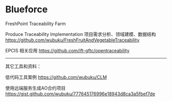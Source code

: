 # Blueforce
FreshPoint Traceability Farm

Produce Traceability Implementation  项目需求分析、领域建模、数据结构
https://github.com/wubuku/FreshFruitAndVegetableTraceability

EPCIS 相关应用
https://github.com/ift-gftc/opentraceability


-------------------------------------------------------------------
其它工具和资料：

低代码工具案例
https://github.com/wubuku/CLM

使用远端服务生成AO合约项目
https://gist.github.com/wubuku/777645176996e18943d8ca3a5fbef7de
